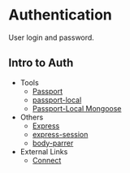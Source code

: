 # Authentication
User login and password.

## Intro to Auth
* Tools
  * [Passport](http://www.passportjs.org/docs/)
  * [passport-local](https://github.com/jaredhanson/passport-local)
  * [Passport-Local Mongoose](https://github.com/saintedlama/passport-local-mongoose)
* Others
  * [Express](https://expressjs.com/)
  * [express-session](https://www.npmjs.com/package/express-session)
  * [body-parrer](https://github.com/expressjs/body-parser)
* External Links
  * [Connect](https://github.com/senchalabs/connect#readme)
